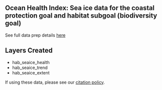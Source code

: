 ## Ocean Health Index: Sea ice data for the coastal protection goal and habitat subgoal (biodiversity goal)

See full data prep details [here](https://ohi-science.org/ohiprep_v2023/globalprep/hab_seaice/v2023/hab_seaice_dataprep.html)


## Layers Created
* hab_seaice_health
* hab_seaice_trend
* hab_seaice_extent


If using these data, please see our [citation policy](http://ohi-science.org/citation-policy/).